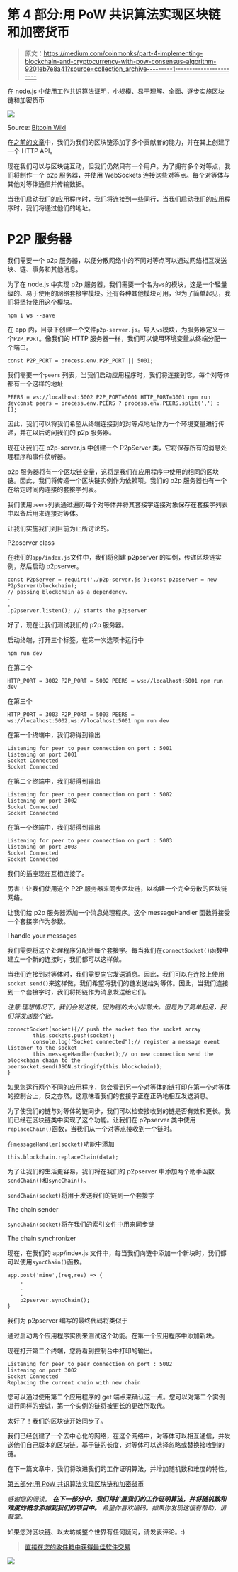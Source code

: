 # 第 4 部分:用 PoW 共识算法实现区块链和加密货币

> 原文：<https://medium.com/coinmonks/part-4-implementing-blockchain-and-cryptocurrency-with-pow-consensus-algorithm-9201eb7e8a41?source=collection_archive---------1----------------------->

在 node.js 中使用工作共识算法证明，小规模、易于理解、全面、逐步实施区块链和加密货币

![](img/ca1a2e2c4224dbbeb2b00eaca6e45a01.png)

Source: [Bitcoin Wiki](https://en.bitcoinwiki.org/wiki/Proof-of-work)

在[之前的文章](/coinmonks/part-3-implementing-blockchain-and-cryptocurrency-with-pow-consensus-algorithm-d9b8cb928e3e)中，我们为我们的区块链添加了多个贡献者的能力，并在其上创建了一个 HTTP API。

现在我们可以与区块链互动，但我们仍然只有一个用户。为了拥有多个对等点，我们将制作一个 p2p 服务器，并使用 WebSockets 连接这些对等点。每个对等体与其他对等体通信并传输数据。

当我们启动我们的应用程序时，我们将连接到一些同行，当我们启动我们的应用程序时，我们将通过他们的地址。

# P2P 服务器

我们需要一个 p2p 服务器，以便分散网络中的不同对等点可以通过网络相互发送块、链、事务和其他消息。

为了在 node.js 中实现 p2p 服务器，我们需要一个名为`ws`的模块，这是一个轻量级的、易于使用的网络套接字模块。还有各种其他模块可用，但为了简单起见，我们将坚持使用这个模块。

```
npm i ws --save
```

在 app 内，目录下创建一个文件`p2p-server.js`。导入`ws`模块，为服务器定义一个`P2P_PORT`。像我们的 HTTP 服务器一样，我们可以使用环境变量从终端分配一个端口。

```
const P2P_PORT = process.env.P2P_PORT || 5001;
```

我们需要一个`peers` 列表，当我们启动应用程序时，我们将连接到它。每个对等体都有一个这样的地址

```
PEERS = ws://localhost:5002 P2P_PORT=5001 HTTP_PORT=3001 npm run devconst peers = process.env.PEERS ? process.env.PEERS.split(',') : [];
```

因此，我们可以将我们希望从终端连接到的对等点地址作为一个环境变量进行传递，并在以后访问我们的 p2p 服务器。

现在让我们在 p2p-server.js 中创建一个 P2pServer 类，它将保存所有的消息处理程序和事件侦听器。

p2p 服务器将有一个区块链变量，这将是我们在应用程序中使用的相同的区块链。因此，我们将传递一个区块链实例作为依赖项。我们的 p2p 服务器也有一个在给定时间内连接的套接字列表。

我们使用`peers`列表通过遍历每个对等体并将其套接字连接对象保存在套接字列表中以备后用来连接对等体。

让我们实施我们到目前为止所讨论的。

P2pserver class

在我们的`app/index.js`文件中，我们将创建 p2pserver 的实例，传递区块链实例，然后启动 p2pserver。

```
const P2pServer = require('./p2p-server.js');const p2pserver = new P2pServer(blockchain);
// passing blockchain as a dependency.
.
.
.p2pserver.listen(); // starts the p2pserver
```

好了，现在让我们测试我们的 p2p 服务器。

启动终端，打开三个标签。在第一次选项卡运行中

```
npm run dev
```

在第二个

```
HTTP_PORT = 3002 P2P_PORT = 5002 PEERS = ws://localhost:5001 npm run dev
```

在第三个

```
HTTP_PORT = 3003 P2P_PORT = 5003 PEERS = ws://localhost:5002,ws://localhost:5001 npm run dev
```

在第一个终端中，我们将得到输出

```
Listening for peer to peer connection on port : 5001
listening on port 3001
Socket Connected
Socket Connected
```

在第二个终端中，我们将得到输出

```
Listening for peer to peer connection on port : 5002
listening on port 3002
Socket Connected
Socket Connected
```

在第一个终端中，我们将得到输出

```
Listening for peer to peer connection on port : 5003
listening on port 3003
Socket Connected
Socket Connected
```

我们的插座现在互相连接了。

厉害！让我们使用这个 P2P 服务器来同步区块链，以构建一个完全分散的区块链网络。

让我们给 p2p 服务器添加一个消息处理程序。这个 messageHandler 函数将接受一个套接字作为参数。

I handle your messages

我们需要将这个处理程序分配给每个套接字。每当我们在`connectSocket()`函数中建立一个新的连接时，我们都可以这样做。

当我们连接到对等体时，我们需要向它发送消息。因此，我们可以在连接上使用`socket.send()`来这样做，我们希望将我们的链发送给对等体。因此，当我们连接到一个套接字时，我们将把链作为消息发送给它们。

*注意:理想情况下，我们会发送块，因为链的大小非常大。但是为了简单起见，我们将发送整个链。*

```
connectSocket(socket){// push the socket too the socket array
        this.sockets.push(socket);
        console.log("Socket connected");// register a message event listener to the socket
        this.messageHandler(socket);// on new connection send the blockchain chain to the peersocket.send(JSON.stringify(this.blockchain));
}
```

如果您运行两个不同的应用程序，您会看到另一个对等体的链打印在第一个对等体的控制台上，反之亦然。这意味着我们的套接字正在正确地相互发送消息。

为了使我们的链与对等体的链同步，我们可以检查接收到的链是否有效和更长。我们已经在区块链类中实现了这个功能。让我们在 p2pserver 类中使用`replaceChain()`函数，当我们从一个对等点接收到一个链时。

在`messageHandler(socket)`功能中添加

```
this.blockchain.replaceChain(data);
```

为了让我们的生活更容易，我们将在我们的 p2pserver 中添加两个助手函数`sendChain()`和`syncChain()`。

`sendChain(socket)`将用于发送我们的链到一个套接字

The chain sender

`syncChain(socket)`将在我们的索引文件中用来同步链

The chain synchronizer

现在，在我们的 app/index.js 文件中，每当我们向链中添加一个新块时，我们都可以使用`syncChain()`函数。

```
app.post('mine',(req,res) => {
    .
    .
    .
    p2pserver.syncChain();
}
```

我们为 p2pserver 编写的最终代码将类似于

通过启动两个应用程序实例来测试这个功能。在第一个应用程序中添加新块。

现在打开第二个终端，您将看到控制台中打印的输出。

```
Listening for peer to peer connection on port : 5002
listening on port 3002
Socket Connected
Replacing the current chain with new chain
```

您可以通过使用第二个应用程序的 get 端点来确认这一点。您可以对第二个实例进行同样的尝试，第一个实例的链将被更长的更改所取代。

太好了！我们的区块链开始同步了。

我们已经创建了一个去中心化的网络，在这个网络中，对等体可以相互通信，并发送他们自己版本的区块链。基于链的长度，对等体可以选择忽略或替换接收到的链。

在下一篇文章中，我们将改进我们的工作证明算法，并增加随机数和难度的特性。

[第五部分:用 PoW 共识算法实现区块链和加密货币](/coinmonks/part-5-implementing-blockchain-and-cryptocurrency-with-pow-consensus-algorithm-a7f8853d23dc)

*感谢您的阅读。* ***在下一部分中，我们将扩展我们的工作证明算法，并将随机数和难度的概念添加到我们的项目中。*** *希望你喜欢编码。如果你发现这很有帮助，请鼓掌。*

如果您对区块链、以太坊或整个世界有任何疑问，请发表评论。:)

> [直接在您的收件箱中获得最佳软件交易](https://coincodecap.com/?utm_source=coinmonks)

[![](img/7c0b3dfdcbfea594cc0ae7d4f9bf6fcb.png)](https://coincodecap.com/?utm_source=coinmonks)